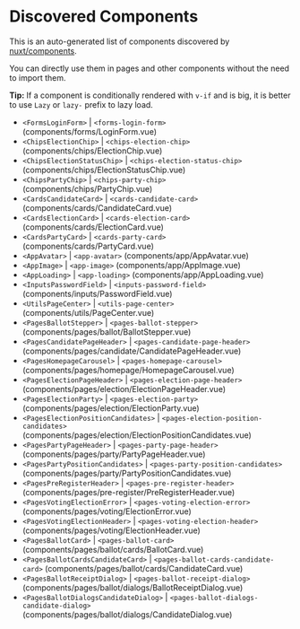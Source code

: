 # Discovered Components

This is an auto-generated list of components discovered by [nuxt/components](https://github.com/nuxt/components).

You can directly use them in pages and other components without the need to import them.

**Tip:** If a component is conditionally rendered with `v-if` and is big, it is better to use `Lazy` or `lazy-` prefix to lazy load.

- `<FormsLoginForm>` | `<forms-login-form>` (components/forms/LoginForm.vue)
- `<ChipsElectionChip>` | `<chips-election-chip>` (components/chips/ElectionChip.vue)
- `<ChipsElectionStatusChip>` | `<chips-election-status-chip>` (components/chips/ElectionStatusChip.vue)
- `<ChipsPartyChip>` | `<chips-party-chip>` (components/chips/PartyChip.vue)
- `<CardsCandidateCard>` | `<cards-candidate-card>` (components/cards/CandidateCard.vue)
- `<CardsElectionCard>` | `<cards-election-card>` (components/cards/ElectionCard.vue)
- `<CardsPartyCard>` | `<cards-party-card>` (components/cards/PartyCard.vue)
- `<AppAvatar>` | `<app-avatar>` (components/app/AppAvatar.vue)
- `<AppImage>` | `<app-image>` (components/app/AppImage.vue)
- `<AppLoading>` | `<app-loading>` (components/app/AppLoading.vue)
- `<InputsPasswordField>` | `<inputs-password-field>` (components/inputs/PasswordField.vue)
- `<UtilsPageCenter>` | `<utils-page-center>` (components/utils/PageCenter.vue)
- `<PagesBallotStepper>` | `<pages-ballot-stepper>` (components/pages/ballot/BallotStepper.vue)
- `<PagesCandidatePageHeader>` | `<pages-candidate-page-header>` (components/pages/candidate/CandidatePageHeader.vue)
- `<PagesHomepageCarousel>` | `<pages-homepage-carousel>` (components/pages/homepage/HomepageCarousel.vue)
- `<PagesElectionPageHeader>` | `<pages-election-page-header>` (components/pages/election/ElectionPageHeader.vue)
- `<PagesElectionParty>` | `<pages-election-party>` (components/pages/election/ElectionParty.vue)
- `<PagesElectionPositionCandidates>` | `<pages-election-position-candidates>` (components/pages/election/ElectionPositionCandidates.vue)
- `<PagesPartyPageHeader>` | `<pages-party-page-header>` (components/pages/party/PartyPageHeader.vue)
- `<PagesPartyPositionCandidates>` | `<pages-party-position-candidates>` (components/pages/party/PartyPositionCandidates.vue)
- `<PagesPreRegisterHeader>` | `<pages-pre-register-header>` (components/pages/pre-register/PreRegisterHeader.vue)
- `<PagesVotingElectionError>` | `<pages-voting-election-error>` (components/pages/voting/ElectionError.vue)
- `<PagesVotingElectionHeader>` | `<pages-voting-election-header>` (components/pages/voting/ElectionHeader.vue)
- `<PagesBallotCard>` | `<pages-ballot-card>` (components/pages/ballot/cards/BallotCard.vue)
- `<PagesBallotCardsCandidateCard>` | `<pages-ballot-cards-candidate-card>` (components/pages/ballot/cards/CandidateCard.vue)
- `<PagesBallotReceiptDialog>` | `<pages-ballot-receipt-dialog>` (components/pages/ballot/dialogs/BallotReceiptDialog.vue)
- `<PagesBallotDialogsCandidateDialog>` | `<pages-ballot-dialogs-candidate-dialog>` (components/pages/ballot/dialogs/CandidateDialog.vue)
